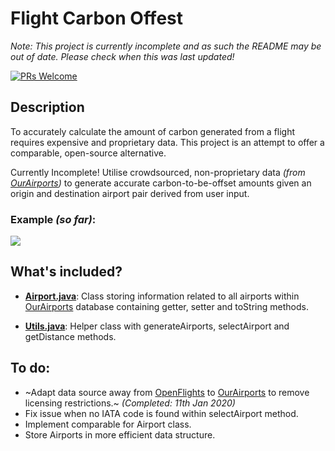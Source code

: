 # Flight Carbon Offest
_Note: This project is currently incomplete and as such the README may be out of date. Please check when this was last updated!_

[![PRs Welcome](https://img.shields.io/badge/PRs-welcome-brightgreen.svg?style=flat-square)](http://makeapullrequest.com)

## Description
To accurately calculate the amount of carbon generated from a flight requires expensive and proprietary data. This project is an attempt to offer a comparable, open-source alternative.

Currently Incomplete! Utilise crowdsourced, non-proprietary data _(from [OurAirports](https://ourairports.com/))_ to generate accurate carbon-to-be-offset amounts given an origin and destination airport pair derived from user input.

### Example _(so far)_:
![](example.gif)

## What's included?
* [**Airport.java**](https://github.com/followingell/flight_carbon_offest/blob/master/src/Airport.java): Class storing information related to all airports within [OurAirports](https://ourairports.com/) database containing getter, setter and toString methods.

* [**Utils.java**](https://github.com/followingell/flight_carbon_offest/blob/master/src/Utils.java): Helper class with generateAirports, selectAirport and getDistance methods.

## To do:
* ~Adapt data source away from [OpenFlights](https://openflights.org/) to [OurAirports](https://ourairports.com/data/) to remove licensing restrictions.~ _(Completed: 11th Jan 2020)_
* Fix issue when no IATA code is found within selectAirport method.
* Implement comparable for Airport class.
* Store Airports in more efficient data structure.
